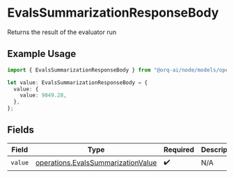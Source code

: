 # EvalsSummarizationResponseBody

Returns the result of the evaluator run

## Example Usage

```typescript
import { EvalsSummarizationResponseBody } from "@orq-ai/node/models/operations";

let value: EvalsSummarizationResponseBody = {
  value: {
    value: 9849.28,
  },
};
```

## Fields

| Field                                                                                    | Type                                                                                     | Required                                                                                 | Description                                                                              |
| ---------------------------------------------------------------------------------------- | ---------------------------------------------------------------------------------------- | ---------------------------------------------------------------------------------------- | ---------------------------------------------------------------------------------------- |
| `value`                                                                                  | [operations.EvalsSummarizationValue](../../models/operations/evalssummarizationvalue.md) | :heavy_check_mark:                                                                       | N/A                                                                                      |